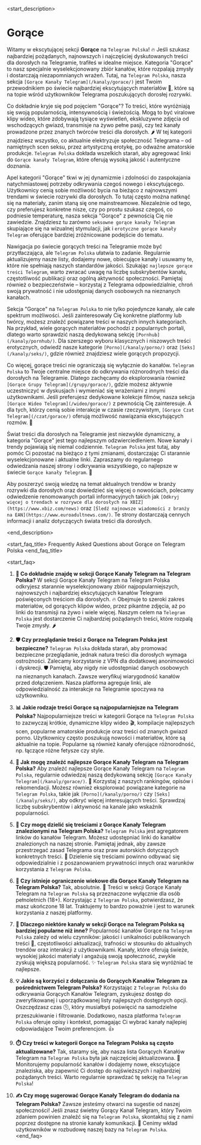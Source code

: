 <start_description>
# Gorące

Witamy w ekscytującej sekcji **Gorące** na `Telegram Polska`! 🔥 Jeśli szukasz najbardziej pożądanych, najnowszych i najczęściej dyskutowanych treści dla dorosłych na Telegramie, trafiłeś w idealne miejsce. Kategoria "Gorące" to nasz specjalnie wyselekcjonowany zbiór kanałów, które rozpalają zmysły i dostarczają niezapomnianych wrażeń. Tutaj, na `Telegram Polska`, nasza sekcja `[Gorące Kanały Telegram](/kanaly/gorace/)` jest Twoim przewodnikiem po świecie najbardziej ekscytujących materiałów 🔞, które są na topie wśród użytkowników Telegrama poszukujących dorosłej rozrywki.

Co dokładnie kryje się pod pojęciem "Gorące"? To treści, które wyróżniają się swoją popularnością, intensywnością i świeżością. Mogą to być viralowe klipy wideo, które zdobywają tysiące wyświetleń, ekskluzywne zdjęcia od wschodzących gwiazd, transmisje na żywo pełne pasji, czy też kanały prowadzone przez znanych twórców treści dla dorosłych. 🌶️ W tej kategorii znajdziesz wszystko, co aktualnie elektryzuje społeczność Telegrama – od namiętnych scen seksu, przez artystyczną erotykę, po odważne amatorskie produkcje. `Telegram Polska` dokłada wszelkich starań, aby agregować linki do `Gorące kanały Telegram`, które oferują wysoką jakość i autentyczne doznania.

Apel kategorii "Gorące" tkwi w jej dynamizmie i zdolności do zaspokajania natychmiastowej potrzeby odkrywania czegoś nowego i ekscytującego. Użytkownicy cenią sobie możliwość bycia na bieżąco z najnowszymi trendami w świecie rozrywki dla dorosłych. To tutaj często można natknąć się na materiały, zanim staną się one mainstreamowe. Niezależnie od tego, czy preferujesz konkretne nisze, czy po prostu szukasz czegoś, co podniesie temperaturę, nasza sekcja "Gorące" z pewnością Cię nie zawiedzie. Znajdziesz tu zarówno `seksowne gorące kanały Telegram` skupiające się na wizualnej stymulacji, jak i `erotyczne gorące kanały Telegram` oferujące bardziej zróżnicowane podejście do tematu.

Nawigacja po świecie gorących treści na Telegramie może być przytłaczająca, ale `Telegram Polska` ułatwia to zadanie. Regularnie aktualizujemy nasze listy, dodajemy nowe, obiecujące kanały i usuwamy te, które nie spełniają naszych standardów jakości. Szukając `najlepsze gorące treści Telegram`, warto zwracać uwagę na liczbę subskrybentów kanału, częstotliwość publikacji oraz ogólną aktywność społeczności. Pamiętaj również o bezpieczeństwie – korzystaj z Telegrama odpowiedzialnie, chroń swoją prywatność i nie udostępniaj danych osobowych na nieznanych kanałach.

Sekcja "Gorące" na `Telegram Polska` to nie tylko pojedyncze kanały, ale całe spektrum możliwości. Jeśli zainteresowały Cię konkretne platformy lub twórcy, możesz znaleźć powiązane treści w naszych innych kategoriach. Na przykład, wiele gorących materiałów pochodzi z popularnych portali, dlatego warto sprawdzić naszą dedykowaną sekcję `[Pornhub](/kanaly/pornhub/)`. Dla szerszego wyboru klasycznych i niszowych treści erotycznych, odwiedź nasze kategorie `[Porno](/kanaly/porno/)` oraz `[Seks](/kanaly/seks/)`, gdzie również znajdziesz wiele gorących propozycji.

Co więcej, gorące treści nie ograniczają się wyłącznie do kanałów. `Telegram Polska` to Twoje centralne miejsce do odkrywania różnorodnych treści dla dorosłych na Telegramie. Dlatego zachęcamy do eksplorowania również `[Gorące Grupy Telegram](/grupy/gorace/)`, gdzie możesz aktywnie uczestniczyć w dyskusjach i wymieniać się wrażeniami z innymi użytkownikami. Jeśli preferujesz dedykowane kolekcje filmów, nasza sekcja `[Gorące Wideo Telegram](/wideo/gorace/)` z pewnością Cię zainteresuje. A dla tych, którzy cenią sobie interakcje w czasie rzeczywistym, `[Gorące Czat Telegram](/czat/gorace/)` oferują możliwość nawiązania ekscytujących rozmów. 💬

Świat treści dla dorosłych na Telegramie jest niezwykle dynamiczny, a kategoria "Gorące" jest tego najlepszym odzwierciedleniem. Nowe kanały i trendy pojawiają się niemal codziennie. `Telegram Polska` jest tutaj, aby pomóc Ci pozostać na bieżąco z tymi zmianami, dostarczając Ci starannie wyselekcjonowane i aktualne linki. Zapraszamy do regularnego odwiedzania naszej strony i odkrywania wszystkiego, co najlepsze w świecie `Gorące kanały Telegram`. 🚀

Aby poszerzyć swoją wiedzę na temat aktualnych trendów w branży rozrywki dla dorosłych oraz dowiedzieć się więcej o nowościach, polecamy odwiedzenie renomowanych portali informacyjnych takich jak `[Odkryj więcej o trendach w rozrywce dla dorosłych na XBIZ](https://www.xbiz.com/news)` oraz `[Śledź najnowsze wiadomości z branży na EAN](https://www.euroadultnews.com/)`. Te strony dostarczają cennych informacji i analiz dotyczących świata treści dla dorosłych.

<end_description>

<start_faq_title>
Frequently Asked Questions about Gorące on Telegram Polska
<end_faq_title>

<start_faq>
1. **🤔 Co dokładnie znajdę w sekcji Gorące Kanały Telegram na Telegram Polska?**
W sekcji Gorące Kanały Telegram na Telegram Polska odkryjesz starannie wyselekcjonowany zbiór najpopularniejszych, najnowszych i najbardziej ekscytujących kanałów Telegram poświęconych treściom dla dorosłych. 🔥 Obejmuje to szeroki zakres materiałów, od gorących klipów wideo, przez pikantne zdjęcia, aż po linki do transmisji na żywo i wiele więcej. Naszym celem na `Telegram Polska` jest dostarczenie Ci najbardziej pożądanych treści, które rozpalą Twoje zmysły. 🌶️

2. **🛡️ Czy przeglądanie treści z Gorące na Telegram Polska jest bezpieczne?**
`Telegram Polska` dokłada starań, aby promować bezpieczne przeglądanie, jednak natura treści dla dorosłych wymaga ostrożności. Zalecamy korzystanie z VPN dla dodatkowej anonimowości i dyskrecji. 🛡️ Pamiętaj, aby nigdy nie udostępniać danych osobowych na nieznanych kanałach. Zawsze weryfikuj wiarygodność kanałów przed dołączeniem. Nasza platforma agreguje linki, ale odpowiedzialność za interakcje na Telegramie spoczywa na użytkowniku.

3. **📊 Jakie rodzaje treści Gorące są najpopularniejsze na Telegram Polska?**
Najpopularniejsze treści w kategorii Gorące na `Telegram Polska` to zazwyczaj krótkie, dynamiczne klipy wideo 🎬, kompilacje najlepszych scen, popularne amatorskie produkcje oraz treści od znanych gwiazd porno. Użytkownicy często poszukują nowości i materiałów, które są aktualnie na topie. Popularne są również kanały oferujące różnorodność, np. łączące różne fetysze czy style.

4. **🔎 Jak mogę znaleźć najlepsze Gorące Kanały Telegram na Telegram Polska?**
Aby znaleźć najlepsze Gorące Kanały Telegram na `Telegram Polska`, regularnie odwiedzaj naszą dedykowaną sekcję `[Gorące Kanały Telegram](/kanaly/gorace/)`. 🚀 Korzystaj z naszych rankingów, opisów i rekomendacji. Możesz również eksplorować powiązane kategorie na `Telegram Polska`, takie jak `[Porno](/kanaly/porno/)` czy `[Seks](/kanaly/seks/)`, aby odkryć więcej interesujących treści. Sprawdzaj liczbę subskrybentów i aktywność na kanale jako wskaźnik popularności.

5. **🔄 Czy mogę dzielić się treściami z Gorące Kanały Telegram znalezionymi na Telegram Polska?**
`Telegram Polska` jest agregatorem linków do kanałów Telegram. Możesz udostępniać linki do kanałów znalezionych na naszej stronie. Pamiętaj jednak, aby zawsze przestrzegać zasad Telegrama oraz praw autorskich dotyczących konkretnych treści. 🔄 Dzielenie się treściami powinno odbywać się odpowiedzialnie i z poszanowaniem prywatności innych oraz warunków korzystania z `Telegram Polska`.

6. **🔞 Czy istnieje ograniczenie wiekowe dla Gorące Kanały Telegram na Telegram Polska?**
Tak, absolutnie. 🔞 Treści w sekcji Gorące Kanały Telegram na `Telegram Polska` są przeznaczone wyłącznie dla osób pełnoletnich (18+). Korzystając z `Telegram Polska`, potwierdzasz, że masz ukończone 18 lat. Traktujemy to bardzo poważnie i jest to warunek korzystania z naszej platformy.

7. **🌟 Dlaczego niektóre kanały w sekcji Gorące na Telegram Polska są bardziej popularne niż inne?**
Popularność kanałów Gorące na `Telegram Polska` zależy od wielu czynników: jakości i unikalności publikowanych treści 💎, częstotliwości aktualizacji, trafności w stosunku do aktualnych trendów oraz interakcji z użytkownikami. Kanały, które oferują świeże, wysokiej jakości materiały i angażują swoją społeczność, zwykle zyskują większą popularność. ✨ `Telegram Polska` stara się wyróżniać te najlepsze.

8. **💡 Jakie są korzyści z dołączania do Gorących Kanałów Telegram za pośrednictwem Telegram Polska?**
Korzystając z `Telegram Polska` do odkrywania Gorących Kanałów Telegram, zyskujesz dostęp do zweryfikowanej i uporządkowanej listy najlepszych dostępnych opcji. Oszczędzasz czas 🕒, który musiałbyś poświęcić na samodzielne przeszukiwanie i filtrowanie. Dodatkowo, nasza platforma `Telegram Polska` oferuje opisy i kontekst, pomagając Ci wybrać kanały najlepiej odpowiadające Twoim preferencjom. 👍

9. **⏱️ Czy treści w kategorii Gorące na Telegram Polska są często aktualizowane?**
Tak, staramy się, aby nasza lista Gorących Kanałów Telegram na `Telegram Polska` była jak najczęściej aktualizowana. 🔄 Monitorujemy popularność kanałów i dodajemy nowe, ekscytujące znaleziska, aby zapewnić Ci dostęp do najświeższych i najbardziej pożądanych treści. Warto regularnie sprawdzać tę sekcję na `Telegram Polska`!

10. **✍️ Czy mogę sugerować Gorące Kanały Telegram do dodania na Telegram Polska?**
Zawsze jesteśmy otwarci na sugestie od naszej społeczności! Jeśli znasz świetny Gorący Kanał Telegram, który Twoim zdaniem powinien znaleźć się na `Telegram Polska`, skontaktuj się z nami poprzez dostępne na stronie kanały komunikacji. 📝 Cenimy wkład użytkowników w rozbudowę naszej bazy na `Telegram Polska`.
<end_faq>